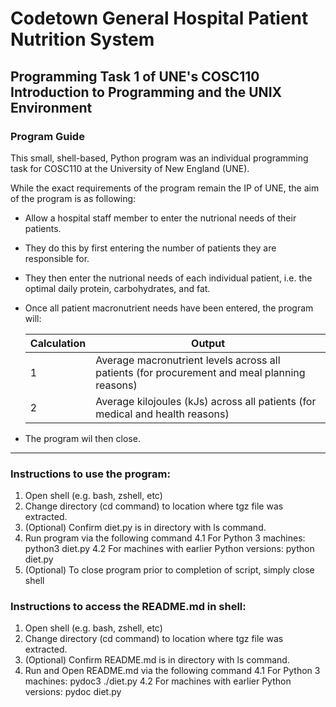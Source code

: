 # Codetown General Hospital Patient Nutrition System

## Programming Task 1 of UNE's COSC110 Introduction to Programming and the UNIX Environment

### Program Guide

This small, shell-based, Python program was an individual programming task for COSC110 at the University of New England (UNE).

While the exact requirements of the program remain the IP of UNE, the aim of the program is as following:
* Allow a hospital staff member to enter the nutrional needs of their patients.
* They do this by first entering the number of patients they are responsible for.
* They then enter the nutrional needs of each individual patient, i.e. the optimal daily protein, carbohydrates, and fat.
* Once all patient macronutrient needs have been entered, the program will:

  | Calculation | Output |
  | ----------- | ------ |
  | 1 | Average macronutrient levels across all patients (for procurement and meal planning reasons) |
  | 2 | Average kilojoules (kJs) across all patients (for medical and health reasons) |

* The program wil then close.
---

### Instructions to use the program:

1. Open shell (e.g. bash, zshell, etc)
2. Change directory (cd command) to location where tgz file was extracted.
3. (Optional) Confirm diet.py is in directory with ls command.
4. Run program via the following command
   4.1 For Python 3 machines: python3 diet.py
   4.2 For machines with earlier Python versions: python diet.py
5. (Optional) To close program prior to completion of script, simply close shell

### Instructions to access the README.md in shell:

1. Open shell (e.g. bash, zshell, etc)
2. Change directory (cd command) to location where tgz file was extracted.
3. (Optional) Confirm README.md is in directory with ls command.
4. Run and Open README.md via the following command
   4.1 For Python 3 machines: pydoc3 ./diet.py
   4.2 For machines with earlier Python versions: pydoc diet.py

